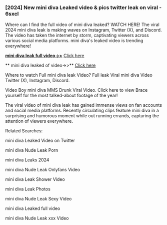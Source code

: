 ### [2024] New  mini diva Leaked video & pics twitter leak on viral - 6sxcl
Where can I find the full video of  mini diva leaked? WATCH HERE! The viral 2024  mini diva leak is making waves on Instagram, Twitter (X), and Discord. The video has taken the internet by storm, captivating viewers across various social media platforms.  mini diva's leaked video is trending everywhere!


**[ mini diva leak full video->>](http://wildbook.top/wildbook8git)** [Click here](http://wildbook.top/wildbook8git)

** mini diva leaked of video->>** [Click here](http://wildbook.top/wildbook8git)


Where to watch Full  mini diva leak Video? Full leak Viral  mini diva Video Twitter (X), Instagram, Discord.

Video Boy  mini diva MMS Drunk Viral Video. Click here to view Brace yourself for the most talked-about footage of the year!

The viral video of  mini diva leak has gained immense views on fan accounts and social media platforms. Recently circulating clips feature  mini diva in a surprising and humorous moment while out running errands, capturing the attention of viewers everywhere.


Related Searches:

 mini diva Leaked Video on Twitter

 mini diva Nude Leak Porn

 mini diva Leaks 2024

 mini diva Nude Leak Onlyfans Video

 mini diva Leak Shower Video

 mini diva Leak Photos

 mini diva Nude Leak Sexy Video

 mini diva Leaked full video

 mini diva Nude Leak xxx Video


